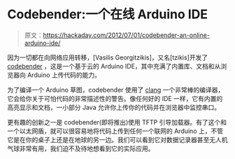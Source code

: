 # Codebender:一个在线 Arduino IDE

> 原文：<https://hackaday.com/2012/07/01/codebender-an-online-arduino-ide/>

因为一切都在向网络应用转移，[Vasilis Georgitzikis]，又名[tzikis]开发了 [codebender](http://codebender.cc/) ，这是一个基于云的 Arduino IDE，其中充满了内置库、文档和从浏览器向 Arduino 上传代码的能力。

为了编译一个 Arduino 草图，codebender 使用了 [clang](http://clang.llvm.org/) 一个非常棒的编译器，它会给你关于可怕代码的非常描述性的警告。像任何好的 IDE 一样，它有内置的高亮显示和文档，一小部分 Java 允许你上传你的代码并在浏览器中监控串口。

更有趣的创新之一是 codebender(即将推出)使用 TFTP 引导加载器。有了这个和一个以太网盾，就可以很容易地将代码上传到任何一个联网的 Arduino 上，不管它是在你的桌子上还是在地球的另一边。我们可以看到它对数据记录器甚至无人机气球非常有用，我们迫不及待地想看到它的实际应用。